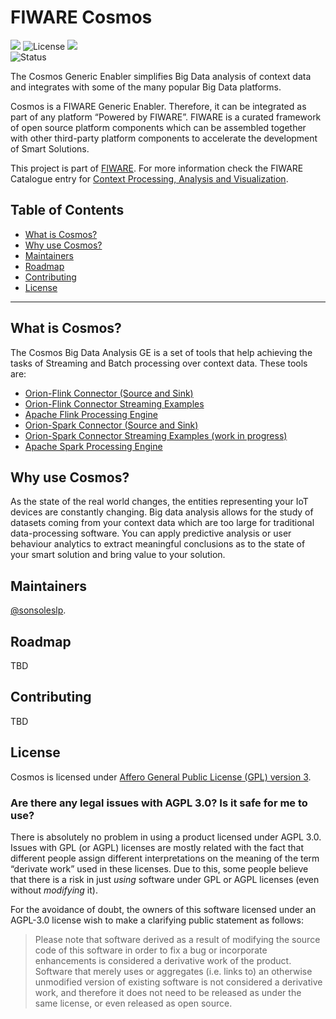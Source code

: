 # FIWARE Cosmos

[![](https://nexus.lab.fiware.org/static/badges/chapters/processing.svg)](https://www.fiware.org/developers/catalogue/)
![License](https://img.shields.io/github/license/ging/fiware-cosmos-orion-flink-connector.svg)
[![](https://img.shields.io/badge/tag-fiware--cosmos-orange.svg?logo=stackoverflow)](http://stackoverflow.com/questions/tagged/fiware-cosmos)
<br/>
![Status](https://nexus.lab.fiware.org/static/badges/statuses/cosmos.svg)

The Cosmos Generic Enabler simplifies Big Data analysis of context data and integrates with some of the many popular Big
Data platforms.

Cosmos is a FIWARE Generic Enabler. Therefore, it can be integrated as part of any platform “Powered by FIWARE”. FIWARE
is a curated framework of open source platform components which can be assembled together with other third-party
platform components to accelerate the development of Smart Solutions.

This project is part of [FIWARE](https://www.fiware.org/). For more information check the FIWARE Catalogue entry for
[Context Processing, Analysis and Visualization](https://github.com/Fiware/catalogue/tree/master/processing).



## Table of Contents

-   [What is Cosmos?](#what-is-cosmos)
-   [Why use Cosmos?](#why-use-cosmos)
-   [Maintainers](#maintainers)
-   [Roadmap](#roadmap)
-   [Contributing](#contributing)
-   [License](#license)

---

## What is Cosmos?

The Cosmos Big Data Analysis GE is a set of tools that help achieving the tasks of Streaming and Batch processing over
context data. These tools are:

-   [Orion-Flink Connector (Source and Sink)](https://github.com/ging/fiware-cosmos-orion-flink-connector)
-   [Orion-Flink Connector Streaming Examples](https://github.com/ging/fiware-cosmos-orion-flink-connector-examples)
-   [Apache Flink Processing Engine](https://flink.apache.org/)
-   [Orion-Spark Connector (Source and Sink)](https://github.com/ging/fiware-cosmos-orion-spark-connector)
-   [Orion-Spark Connector Streaming Examples (work in progress)](https://github.com/ging/fiware-cosmos-orion-spark-connector)
-   [Apache Spark Processing Engine](https://spark.apache.org/)

## Why use Cosmos?

As the state of the real world changes, the entities representing your IoT devices are constantly changing. Big data
analysis allows for the study of datasets coming from your context data which are too large for traditional
data-processing software. You can apply predictive analysis or user behaviour analytics to extract meaningful
conclusions as to the state of your smart solution and bring value to your solution.


## Maintainers

[@sonsoleslp](https://github.com/sonsoleslp).

## Roadmap

TBD

## Contributing

TBD


## License

Cosmos is licensed under [Affero General Public License (GPL) version 3](./LICENSE).

### Are there any legal issues with AGPL 3.0? Is it safe for me to use?

There is absolutely no problem in using a product licensed under AGPL 3.0. Issues with GPL (or AGPL) licenses are mostly
related with the fact that different people assign different interpretations on the meaning of the term “derivate work”
used in these licenses. Due to this, some people believe that there is a risk in just _using_ software under GPL or AGPL
licenses (even without _modifying_ it).

For the avoidance of doubt, the owners of this software licensed under an AGPL-3.0 license wish to make a clarifying
public statement as follows:

> Please note that software derived as a result of modifying the source code of this software in order to fix a bug or
> incorporate enhancements is considered a derivative work of the product. Software that merely uses or aggregates (i.e.
> links to) an otherwise unmodified version of existing software is not considered a derivative work, and therefore it
> does not need to be released as under the same license, or even released as open source.
